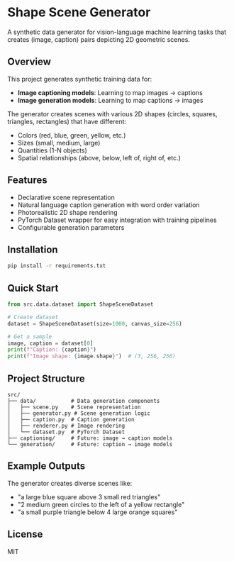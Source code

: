# Shape Scene Generator

A synthetic data generator for vision-language machine learning tasks that creates (image, caption) pairs depicting 2D geometric scenes.

## Overview

This project generates synthetic training data for:
- **Image captioning models**: Learning to map images → captions
- **Image generation models**: Learning to map captions → images

The generator creates scenes with various 2D shapes (circles, squares, triangles, rectangles) that have different:
- Colors (red, blue, green, yellow, etc.)
- Sizes (small, medium, large)
- Quantities (1-N objects)
- Spatial relationships (above, below, left of, right of, etc.)

## Features

- Declarative scene representation
- Natural language caption generation with word order variation
- Photorealistic 2D shape rendering
- PyTorch Dataset wrapper for easy integration with training pipelines
- Configurable generation parameters

## Installation

```bash
pip install -r requirements.txt
```

## Quick Start

```python
from src.data.dataset import ShapeSceneDataset

# Create dataset
dataset = ShapeSceneDataset(size=1000, canvas_size=256)

# Get a sample
image, caption = dataset[0]
print(f"Caption: {caption}")
print(f"Image shape: {image.shape}")  # (3, 256, 256)
```

## Project Structure

```
src/
├── data/           # Data generation components
│   ├── scene.py    # Scene representation
│   ├── generator.py # Scene generation logic
│   ├── caption.py  # Caption generation
│   ├── renderer.py # Image rendering
│   └── dataset.py  # PyTorch Dataset
├── captioning/     # Future: image → caption models
└── generation/     # Future: caption → image models
```

## Example Outputs

The generator creates diverse scenes like:
- "a large blue square above 3 small red triangles"
- "2 medium green circles to the left of a yellow rectangle"
- "a small purple triangle below 4 large orange squares"

## License

MIT
